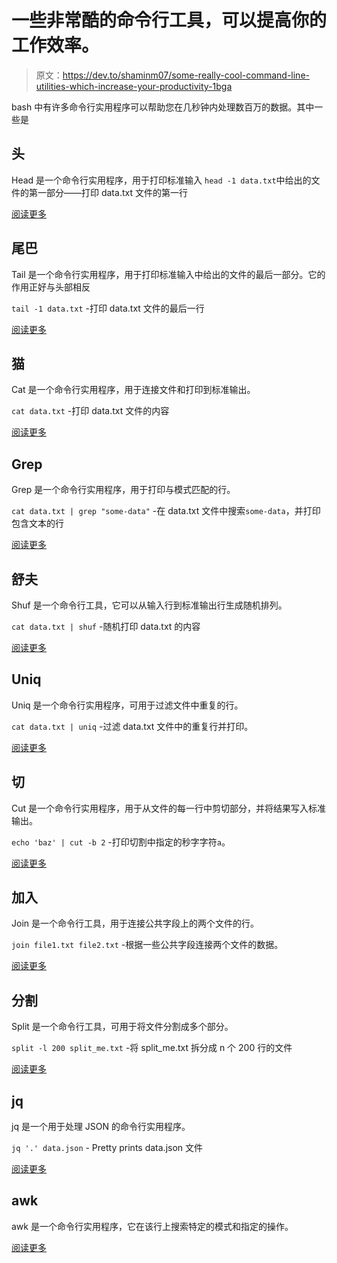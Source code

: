 # 一些非常酷的命令行工具，可以提高你的工作效率。

> 原文：<https://dev.to/shaminm07/some-really-cool-command-line-utilities-which-increase-your-productivity-1bga>

bash 中有许多命令行实用程序可以帮助您在几秒钟内处理数百万的数据。其中一些是

## 头

Head 是一个命令行实用程序，用于打印标准输入
`head -1 data.txt`中给出的文件的第一部分——打印 data.txt 文件的第一行

[阅读更多](https://shapeshed.com/unix-head/)

## 尾巴

Tail 是一个命令行实用程序，用于打印标准输入中给出的文件的最后一部分。它的作用正好与头部相反

`tail -1 data.txt` -打印 data.txt 文件的最后一行

[阅读更多](https://shapeshed.com/unix-tail/)

## 猫

Cat 是一个命令行实用程序，用于连接文件和打印到标准输出。

`cat data.txt` -打印 data.txt 文件的内容

[阅读更多](https://shapeshed.com/unix-cat/)

## Grep

Grep 是一个命令行实用程序，用于打印与模式匹配的行。

`cat data.txt | grep "some-data"` -在 data.txt 文件中搜索`some-data`，并打印包含文本的行

[阅读更多](https://shapeshed.com/unix-grep/)

## 舒夫

Shuf 是一个命令行工具，它可以从输入行到标准输出行生成随机排列。

`cat data.txt | shuf` -随机打印 data.txt 的内容

[阅读更多](https://shapeshed.com/unix-shuf/)

## Uniq

Uniq 是一个命令行实用程序，可用于过滤文件中重复的行。

`cat data.txt | uniq` -过滤 data.txt 文件中的重复行并打印。

[阅读更多](https://shapeshed.com/unix-uniq/)

## 切

Cut 是一个命令行实用程序，用于从文件的每一行中剪切部分，并将结果写入标准输出。

`echo 'baz' | cut -b 2` -打印切割中指定的秒字字符`a`。

[阅读更多](https://shapeshed.com/unix-cut/)

## 加入

Join 是一个命令行工具，用于连接公共字段上的两个文件的行。

`join file1.txt file2.txt` -根据一些公共字段连接两个文件的数据。

[阅读更多](https://shapeshed.com/unix-join/)

## 分割

Split 是一个命令行工具，可用于将文件分割成多个部分。

`split -l 200 split_me.txt` -将 split_me.txt 拆分成 n 个 200 行的文件

[阅读更多](https://www.folkstalk.com/2012/06/split-command-examples-in-unix-linux.html)

## jq

jq 是一个用于处理 JSON 的命令行实用程序。

`jq '.' data.json` - Pretty prints data.json 文件

[阅读更多](https://shapeshed.com/jq-json/)

## awk

awk 是一个命令行实用程序，它在该行上搜索特定的模式和指定的操作。

[阅读更多](https://www.gnu.org/software/gawk/manual/gawk.html#toc-Part-I_003a-The-awk-Language)